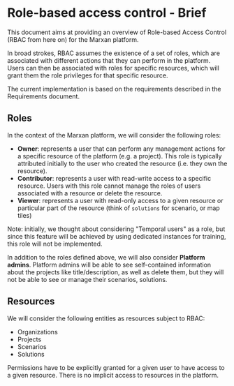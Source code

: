 # Role-based access control - Brief

This document aims at providing an overview of Role-based Access Control (RBAC from here on) for the Marxan platform. 

In broad strokes, RBAC assumes the existence of a set of roles, which are associated with different actions that they 
can perform in the platform. Users can then be associated with roles for specific resources, which will grant them the 
role privileges for that specific resource.

The current implementation is based on the requirements described in the Requirements document.

## Roles

In the context of the Marxan platform, we will consider the following roles:

* **Owner**: represents a user that can perform any management actions for a specific resource of the platform (e.g. 
a project). This role is typically attributed initially to the user who created the resource (i.e. they own the resource).
* **Contributor**: represents a user with read-write access to a specific resource. Users with this role cannot manage 
the roles of users associated with a resource or delete the resource.
* **Viewer**: represents a user with read-only access to a given resource or particular part of the resource
(think of `solutions` for scenario, or map tiles)

Note: initially, we thought about considering "Temporal users" as a role, but since this feature will be achieved by 
using dedicated instances for training, this role will not be implemented.

In addition to the roles defined above, we will also consider **Platform admins**. Platform admins will be able to see
self-contained information about the projects like title/description, as well as delete them, but they will not be able to
see or manage their scenarios, solutions.

## Resources

We will consider the following entities as resources subject to RBAC:

* Organizations
* Projects
* Scenarios
* Solutions

Permissions have to be explicitly granted for a given user to have access to a given resource. There is no implicit access to
resources in the platform.
